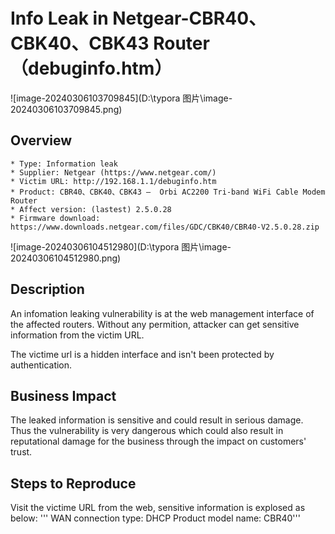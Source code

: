 # Info Leak in Netgear-CBR40、CBK40、CBK43 Router（debuginfo.htm）

![image-20240306103709845](D:\typora 图片\image-20240306103709845.png)

## Overview

```
* Type: Information leak
* Supplier: Netgear (https://www.netgear.com/)
* Victim URL: http://192.168.1.1/debuginfo.htm
* Product: CBR40、CBK40、CBK43 —  Orbi AC2200 Tri-band WiFi Cable Modem Router
* Affect version: (lastest) 2.5.0.28
* Firmware download: https://www.downloads.netgear.com/files/GDC/CBK40/CBR40-V2.5.0.28.zip
```

![image-20240306104512980](D:\typora 图片\image-20240306104512980.png)

## Description

An infomation leaking vulnerability is at the web management interface of the affected routers. Without any permition, attacker can get sensitive information from the victim URL.

The victime url is a hidden interface and isn't been protected by authentication.

## Business Impact

The leaked information is sensitive and could result in serious damage. Thus the vulnerability is very dangerous which could also result in reputational damage for the business through the impact on customers' trust.

## Steps to Reproduce

Visit the victime URL from the web, sensitive information is explosed as below: ''' WAN connection type: DHCP Product model name: CBR40'''